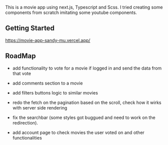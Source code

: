 This is a movie app using next.js, Typescript and Scss. I tried creating some components from scratch imitating some youtube components.

## Getting Started

https://movie-app-sandy-mu.vercel.app/

## RoadMap

- add functionality to vote for a movie if logged in and send the data from that vote

- add comments section to a movie 

- add filters buttons logic to similar movies

- redo the fetch on the pagination based on the scroll, check how it wirks with server side rendering

- fix the searchbar (some styles got buggued and need to work on the redirection).

- add account page to check movies the user voted on and other functionalities